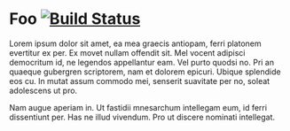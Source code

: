# Foo [![Build Status](https://travis-ci.org/outrageousorange/foo.svg?branch=master)](https://travis-ci.org/outrageousorange/foo)

Lorem ipsum dolor sit amet, ea mea graecis antiopam, ferri platonem evertitur ex per. Ex movet nullam offendit sit. Mel vocent adipisci democritum id, ne legendos appellantur eam. Vel purto quodsi no. Pri an quaeque gubergren scriptorem, nam et dolorem epicuri. Ubique splendide eos cu. In mutat assum commodo mei, senserit suavitate per no, soleat adolescens ut pro.

Nam augue aperiam in. Ut fastidii mnesarchum intellegam eum, id ferri dissentiunt per. Has ne illud vivendum. Pro ut discere nominati intellegat.
